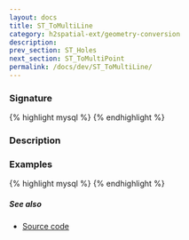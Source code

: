 ```yaml
---
layout: docs
title: ST_ToMultiLine
category: h2spatial-ext/geometry-conversion
description: 
prev_section: ST_Holes
next_section: ST_ToMultiPoint
permalink: /docs/dev/ST_ToMultiLine/
---
```


### Signature

{% highlight mysql %}
{% endhighlight %}

### Description


### Examples

{% highlight mysql %}
{% endhighlight %}

##### See also

* <a href="https://github.com/irstv/H2GIS/blob/master/h2spatial-ext/src/main/java/org/h2gis/h2spatialext/function/spatial/convert/ST_ToMultiLine.java" target="_blank">Source code</a>
